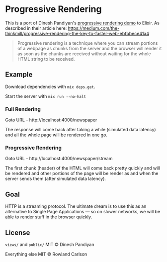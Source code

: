 # Progressive Rendering

This is a port of Dinesh Pandiyan's [progressive rendering demo](https://github.com/flexdinesh/progressive-rendering) to Elixir.
As described in their article here: https://medium.com/the-thinkmill/progressive-rendering-the-key-to-faster-web-ebfbbece41a4

> Progressive rendering is a technique where you can stream portions of a webpage as chunks from the server and the browser will render it as soon as the chunks are received without waiting for the whole HTML string to be received.

## Example

Download dependencies with `mix deps.get`.

Start the server with `mix run --no-halt`

### Full Rendering

Goto URL - http://localhost:4000/newspaper

The response will come back after taking a while (simulated data latency) and all the whole page will be rendered in one go.

### Progressive Rendering

Goto URL - http://localhost:4000/newspaper/stream

The first chunk (header) of the HTML will come back pretty quickly and will be rendered and other portions of the page will be render as and when the server sends them (after simulated data latency).

## Goal

HTTP is a streaming protocol. The ultimate dream is to use this as an alternative to Single Page Applications — so on slower networks, we will be able to render stuff in the browser quickly.

## License

`views/` and `public/` MIT © Dinesh Pandiyan

Everything else MIT © Rowland Carlson
